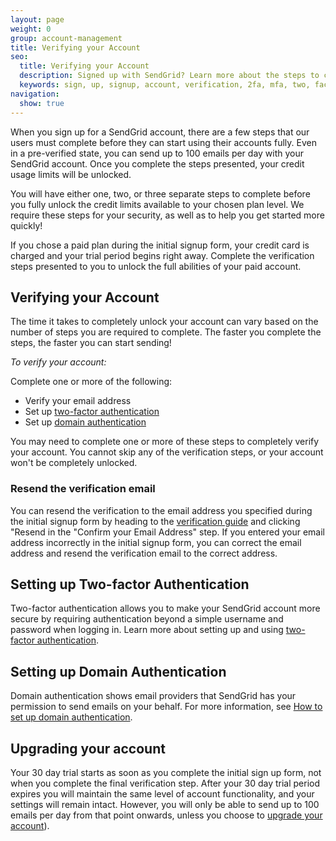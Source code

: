 ```yaml
---
layout: page
weight: 0
group: account-management
title: Verifying your Account
seo:
  title: Verifying your Account
  description: Signed up with SendGrid? Learn more about the steps to complete first...
  keywords: sign, up, signup, account, verification, 2fa, mfa, two, factor, authentication, auth, getting, started, paid, credits, unlock, verify, 100
navigation:
  show: true
---
```


When you sign up for a SendGrid account, there are a few steps that our users must complete before they can start using their accounts fully. Even in a pre-verified state, you can send up to 100 emails per day with your SendGrid account. Once you complete the steps presented, your credit usage limits will be unlocked.

You will have either one, two, or three separate steps to complete before you fully unlock the credit limits available to your chosen plan level. We require these steps for your security, as well as to help you get started more quickly!

<call-out>

 If you chose a paid plan during the initial signup form, your credit card is charged and your trial period begins right away. Complete the verification steps presented to you to unlock the full abilities of your paid account.

</call-out>

## Verifying your Account

The time it takes to completely unlock your account can vary based on the number of steps you are required to complete. The faster you complete the steps, the faster you can start sending!

*To verify your account:*

Complete one or more of the following:

* Verify your email address
* Set up [two-factor authentication]({{root_url}}/ui/account-and-settings/two-factor-authentication/#setting-up-two-factor-authentication)
* Set up [domain authentication]({{root_url}}/ui/account-and-settings/how-to-set-up-domain-authentication/)

You may need to complete one or more of these steps to completely verify your account. You cannot skip any of the verification steps, or your account won't be completely unlocked.

### Resend the verification email

You can resend the verification to the email address you specified during the initial signup form by heading to the [verification guide](https://app.sendgrid.com/guide) and clicking "Resend in the "Confirm your Email Address" step. If you entered your email address incorrectly in the initial signup form, you can correct the email address and resend the verification email to the correct address.

## Setting up Two-factor Authentication

Two-factor authentication allows you to make your SendGrid account more secure by requiring authentication beyond a simple username and password when logging in. Learn more about setting up and using [two-factor authentication]({{root_url}}/ui/account-and-settings/two-factor-authentication/#setting-up-two-factor-authentication).

## Setting up Domain Authentication

Domain authentication shows email providers that SendGrid has your permission to send emails on your behalf. For more information, see [How to set up domain authentication]({{root_url}}/ui/account-and-settings/how-to-set-up-domain-authentication/).

## Upgrading your account

Your 30 day trial starts as soon as you complete the initial sign up form, not when you complete the final verification step. After your 30 day trial period expires you will maintain the same level of account functionality, and your settings will remain intact. However, you will only be able to send up to 100 emails per day from that point onwards, unless you choose to [upgrade your account](https://app.sendgrid.com/account/billing)).
